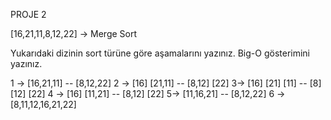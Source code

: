 PROJE 2

[16,21,11,8,12,22] -> Merge Sort

Yukarıdaki dizinin sort türüne göre aşamalarını yazınız.
Big-O gösterimini yazınız.


1 -> [16,21,11] -- [8,12,22]
2 -> [16] [21,11] -- [8,12] [22]
3-> [16] [21] [11] -- [8] [12] [22]
4 -> [16] [11,21] -- [8,12] [22]
5-> [11,16,21] -- [8,12,22]
6 -> [8,11,12,16,21,22]
